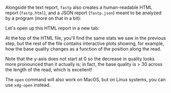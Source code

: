 <script>
import Alert from "components/Alert.svelte";
import Execute from "components/Execute.svelte";
</script>

Alongside the text report, `fastp` also creates a human-readable HTML report (`fastp.html`), and a JSON report (`fastp.json`) meant to be analyzed by a program (more on that in a bit): <Execute inline command="ls -l" />

Let's open up this HTML report in a new tab:

<Execute command="open fastp.html" />

At the top of the HTML file, you'll find the same stats we saw in the previous step, but the rest of the file contains interactive plots showing, for example, how the base quality changes as a function of the position along the read.

Note that the y-axis does not start at 0 so the decrease in quality looks more pronounced than it actually is; in fact, the base quality is > 30 across the length of the read, which is excellent!

<Alert>The `open` command will also work on MacOS, but on Linux systems, you can use `xdg-open` instead.</Alert>
